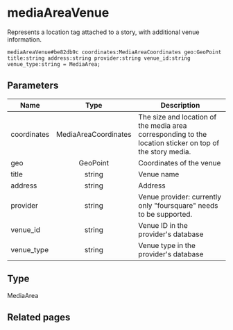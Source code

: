 # mediaAreaVenue
Represents a location tag attached to a story, with additional venue information.

```
mediaAreaVenue#be82db9c coordinates:MediaAreaCoordinates geo:GeoPoint title:string address:string provider:string venue_id:string venue_type:string = MediaArea;
```

## Parameters
| Name | Type | Description |
| ---- | :----: | ----------- |
| coordinates | MediaAreaCoordinates | The size and location of the media area corresponding to the location sticker on top of the story media. |
| geo | GeoPoint | Coordinates of the venue |
| title | string | Venue name |
| address | string | Address |
| provider | string | Venue provider: currently only "foursquare" needs to be supported. |
| venue_id | string | Venue ID in the provider's database |
| venue_type | string | Venue type in the provider's database |


## Type
MediaArea

## Related pages
